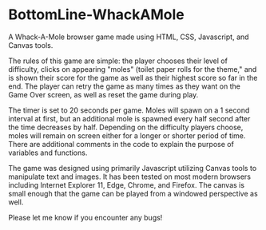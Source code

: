 # BottomLine-WhackAMole
A Whack-A-Mole browser game made using HTML, CSS, Javascript, and Canvas tools.

The rules of this game are simple: the player chooses their level of difficulty, clicks on appearing "moles" (toilet paper rolls for the
theme," and is shown their score for the game as well as their highest score so far in the end. The player can retry the game as many
times as they want on the Game Over screen, as well as reset the game during play.

The timer is set to 20 seconds per game. Moles will spawn on a 1 second interval at first, but an additional mole is spawned every half
second after the time decreases by half. Depending on the difficulty players choose, moles will remain on screen either for a longer
or shorter period of time. There are additional comments in the code to explain the purpose of variables and functions.

The game was designed using primarily Javascript utilizing Canvas tools to manipulate text and images. It has been tested on most modern
browsers including Internet Explorer 11, Edge, Chrome, and Firefox. The canvas is small enough that the game can be played from a windowed
perspective as well.

Please let me know if you encounter any bugs!
